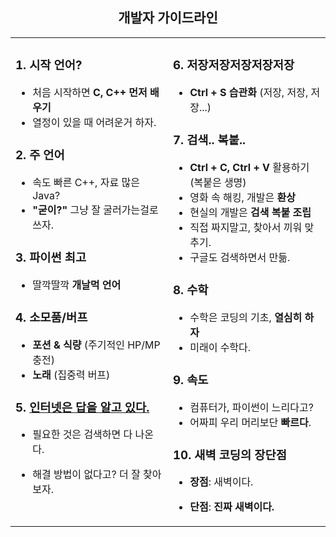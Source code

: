 <h2 align="center">개발자 가이드라인</h2>

<table> 
  <tr>
    <td valign="top" width="1000px">
      
### 1. 시작 언어?
- 처음 시작하면 **C, C++ 먼저 배우기**
- 열정이 있을 때 어려운거 하자.

### 2. 주 언어
- 속도 빠른 C++, 자료 많은 Java?
- **"굳이?"** 그냥 잘 굴러가는걸로 쓰자.

### 3. 파이썬 최고
- 딸깍딸깍 **개날먹 언어**

### 4. 소모품/버프
- **포션 & 식량** (주기적인 HP/MP 충전)
- **노래** (집중력 버프)

### 5. [인터넷은 답을 알고 있다.](https://namu.wiki/w/%EB%AC%BC%EC%9D%80%20%EB%8B%B5%EC%9D%84%20%EC%95%8C%EA%B3%A0%20%EC%9E%88%EB%8B%A4)
- 필요한 것은 검색하면 다 나온다.
- 해결 방법이 없다고? 더 잘 찾아보자.


    </td>
    <td valign="top" width="50%">

### 6. 저장저장저장저장저장
- **Ctrl + S 습관화** (저장, 저장, 저장...)

### 7. 검색.. 복붙..
- **Ctrl + C, Ctrl + V** 활용하기 (복붙은 생명)
- 영화 속 해킹, 개발은 **환상**
- 현실의 개발은 **검색 복붙 조립**
- 직접 짜지말고, 찾아서 끼워 맞추기.
- 구글도 검색하면서 만듦.

### 8. 수학
- 수학은 코딩의 기초, **열심히 하자**
- 미래이 수학다.

### 9. 속도
- 컴퓨터가, 파이썬이 느리다고?  
- 어짜피 우리 머리보단 **빠르다**.

### 10. 새벽 코딩의 장단점
- **장점**: 새벽이다.
- **단점**: **진짜 새벽이다.**

    </td>
  </tr>
</table>
